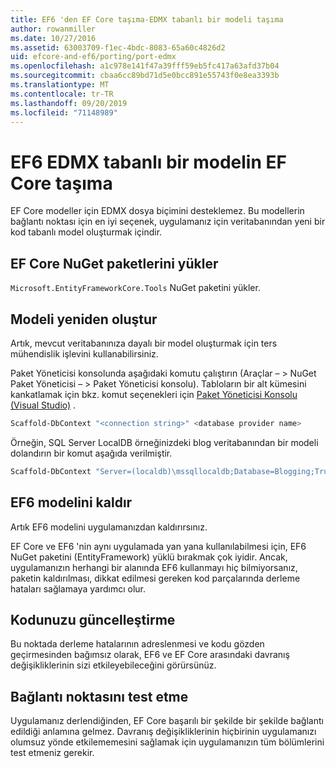 ```yaml
---
title: EF6 'den EF Core taşıma-EDMX tabanlı bir modeli taşıma
author: rowanmiller
ms.date: 10/27/2016
ms.assetid: 63003709-f1ec-4bdc-8083-65a60c4826d2
uid: efcore-and-ef6/porting/port-edmx
ms.openlocfilehash: a1c978e141f47a39fff59eb5fc417a63afd37b04
ms.sourcegitcommit: cbaa6cc89bd71d5e0bcc891e55743f0e8ea3393b
ms.translationtype: MT
ms.contentlocale: tr-TR
ms.lasthandoff: 09/20/2019
ms.locfileid: "71148989"
---
```

# <a name="porting-an-ef6-edmx-based-model-to-ef-core"></a>EF6 EDMX tabanlı bir modelin EF Core taşıma

EF Core modeller için EDMX dosya biçimini desteklemez. Bu modellerin bağlantı noktası için en iyi seçenek, uygulamanız için veritabanından yeni bir kod tabanlı model oluşturmak içindir.

## <a name="install-ef-core-nuget-packages"></a>EF Core NuGet paketlerini yükler

`Microsoft.EntityFrameworkCore.Tools` NuGet paketini yükler.

## <a name="regenerate-the-model"></a>Modeli yeniden oluştur

Artık, mevcut veritabanınıza dayalı bir model oluşturmak için ters mühendislik işlevini kullanabilirsiniz.

Paket Yöneticisi konsolunda aşağıdaki komutu çalıştırın (Araçlar – > NuGet Paket Yöneticisi – > Paket Yöneticisi konsolu). Tabloların bir alt kümesini kankatlamak için bkz. komut seçenekleri için [Paket Yöneticisi Konsolu (Visual Studio)](../../core/miscellaneous/cli/powershell.md) .

``` powershell
Scaffold-DbContext "<connection string>" <database provider name>
```

Örneğin, SQL Server LocalDB örneğinizdeki blog veritabanından bir modeli dolandırın bir komut aşağıda verilmiştir.

``` powershell
Scaffold-DbContext "Server=(localdb)\mssqllocaldb;Database=Blogging;Trusted_Connection=True;" Microsoft.EntityFrameworkCore.SqlServer
```

## <a name="remove-ef6-model"></a>EF6 modelini kaldır

Artık EF6 modelini uygulamanızdan kaldırırsınız.

EF Core ve EF6 'nin aynı uygulamada yan yana kullanılabilmesi için, EF6 NuGet paketini (EntityFramework) yüklü bırakmak çok iyidir. Ancak, uygulamanızın herhangi bir alanında EF6 kullanmayı hiç bilmiyorsanız, paketin kaldırılması, dikkat edilmesi gereken kod parçalarında derleme hataları sağlamaya yardımcı olur.

## <a name="update-your-code"></a>Kodunuzu güncelleştirme

Bu noktada derleme hatalarının adreslenmesi ve kodu gözden geçirmesinden bağımsız olarak, EF6 ve EF Core arasındaki davranış değişikliklerinin sizi etkileyebileceğini görürsünüz.

## <a name="test-the-port"></a>Bağlantı noktasını test etme

Uygulamanız derlendiğinden, EF Core başarılı bir şekilde bir şekilde bağlantı edildiği anlamına gelmez. Davranış değişikliklerinin hiçbirinin uygulamanızı olumsuz yönde etkilememesini sağlamak için uygulamanızın tüm bölümlerini test etmeniz gerekir.
